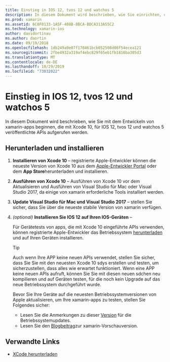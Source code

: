 ```yaml
---
title: Einstieg in IOS 12, tvos 12 und watchos 5
description: In diesem Dokument wird beschrieben, wie Sie einrichten, um IOS 12-, tvos 12-und watchos 5-apps mit xamarin zu erstellen. Darin wird erläutert, wie Sie Xcode 10 herunterladen und Visual Studio für Mac und Visual Studio 2017 aktualisieren.
ms.prod: xamarin
ms.assetid: 6C0F0133-1A5F-408B-8BCA-BDCA313A55C2
ms.technology: xamarin-ios
author: davidortinau
ms.author: daortin
ms.date: 09/19/2018
ms.openlocfilehash: 1db249a9e07f178461bcb052508d08f54ecea121
ms.sourcegitcommit: 2fbe4932a319af4ebc829f65eb1fb1816ba305d3
ms.translationtype: MT
ms.contentlocale: de-DE
ms.lasthandoff: 10/29/2019
ms.locfileid: "73032022"
---
```

# <a name="get-started-with-ios-12-tvos-12-and-watchos-5"></a>Einstieg in IOS 12, tvos 12 und watchos 5

In diesem Dokument wird beschrieben, wie Sie mit dem Entwickeln von xamarin-apps beginnen, die mit Xcode 10, für IOS 12, tvos 12 und watchos 5 veröffentlichte APIs aufgerufen werden.

## <a name="download-and-install"></a>Herunterladen und installieren

1. **Installieren von Xcode 10** – registrierte Apple-Entwickler können die neueste Version von Xcode 10 aus dem [Apple-Entwickler Portal](https://developer.apple.com/download/) oder dem **App Store**herunterladen und installieren.

2. **Ausführen von Xcode 10** – Ausführen von Xcode 10 vor dem Aktualisieren und Ausführen von Visual Studio für Mac oder Visual Studio 2017, da einige von xamarin erforderliche Tools installiert werden.

3. **Update Visual Studio für Mac und Visual Studio 2017** – stellen Sie sicher, dass Sie über die neueste stabile Version von xamarin verfügen.

4. _(optional)_ **Installieren Sie IOS 12 auf Ihren IOS-Geräten** –

   Für Gerätetests von apps, die mit Xcode 10 eingeführte APIs verwenden, können registrierte Apple-Entwickler das Betriebssystem [herunterladen](https://developer.apple.com/download) und auf Ihren Geräten installieren.

   > [!TIP]
   > Auch wenn Ihre APP keine neuen APIs verwendet, stellen Sie sicher, dass Sie Sie mit den neuesten Xcode 10 sdys erstellen und testen, um sicherzustellen, dass alles wie erwartet funktioniert. Wenn eine APP keine neuen APIs aufruft, können Sie Sie mit diesen neuen sdchen neu kompilieren und auf Geräten testen, für die noch kein Upgrade auf das neue Betriebssystem durchgeführt wurde.
   >
   > Bevor Sie Ihre Geräte auf die neuesten Betriebssystemversionen von Apple aktualisieren, um Ihre xamarin-apps zu testen, stellen Sie Folgendes sicher:
   >
   > - Lesen Sie die Anmerkungen zu dieser [Version](https://developer.apple.com/download/) für die Betriebssystemupdates.
   > - Lesen Sie den [Blogbeitrag](https://releases.xamarin.com/preview-release-xcode-10-beta-6/)zur xamarin-Vorschauversion.

## <a name="related-links"></a>Verwandte Links

- [XCode herunterladen](https://developer.apple.com/download/)
